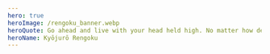 ```yaml
---
hero: true
heroImage: /rengoku_banner.webp
heroQuote: Go ahead and live with your head held high. No matter how devastated you may be by your own weakness or uselessness, set your heart ablaze. Grit your teeth and look straight ahead.
heroName: Kyōjurō Rengoku
---
```

